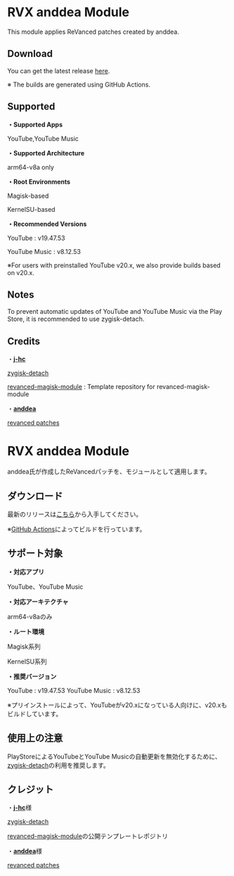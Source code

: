 # RVX anddea Module

This module applies ReVanced patches created by anddea.

## Download
You can get the latest release [here](https://github.com/Sanka1610main/RVX-anddea-Module/releases/).

※ The builds are generated using GitHub Actions.

## Supported

**・Supported Apps**

YouTube,YouTube Music

**・Supported Architecture**

arm64-v8a only

**・Root Environments**

Magisk-based

KernelSU-based

**・Recommended Versions**

YouTube : v19.47.53

YouTube Music : v8.12.53

※For users with preinstalled YouTube v20.x, we also provide builds based on v20.x.

## Notes

To prevent automatic updates of YouTube and YouTube Music via the Play Store, it is recommended to use zygisk-detach.

## Credits

・[**j-hc**](https://github.com/j-hc)

[zygisk-detach](https://github.com/j-hc/zygisk-detach)

[revanced-magisk-module](https://github.com/j-hc/revanced-magisk-module) : Template repository for revanced-magisk-module

・[**anddea**](https://github.com/anddea)

[revanced patches](https://github.com/anddea/revanced-patches)



# RVX anddea Module

anddea氏が作成したReVancedパッチを、モジュールとして適用します。

## ダウンロード

最新のリリースは[こちら](https://github.com/Sanka1610main/RVX-anddea-Module/releases/)から入手してください。

※[GitHub Actions](https://github.com/Sanka1610main/RVX-anddea-Module//actions/workflows/build.yml)によってビルドを行っています。

## サポート対象

**・対応アプリ**

YouTube、YouTube Music

**・対応アーキテクチャ**

arm64-v8aのみ

**・ルート環境**

Magisk系列

KernelSU系列

**・推奨バージョン**

YouTube : v19.47.53
YouTube Music : v8.12.53

※プリインストールによって、YouTubeがv20.xになっている人向けに、v20.xもビルドしています。

## 使用上の注意

PlayStoreによるYouTubeとYouTube Musicの自動更新を無効化するために、[zygisk-detach](https://github.com/j-hc/zygisk-detach)の利用を推奨します。

## クレジット

・[**j-hc**](https://github.com/j-hc)様

[zygisk-detach](https://github.com/j-hc/zygisk-detach)

[revanced-magisk-module](https://github.com/j-hc/revanced-magisk-module)の公開テンプレートレポジトリ

・[**anddea**](https://github.com/anddea)様

[revanced patches](https://github.com/anddea/revanced-patches)
